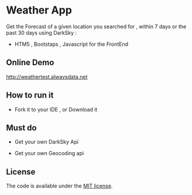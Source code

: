 # Weather App
 Get the Forecast of a given location you searched for , within 7 days or the past 30 days using DarkSky :
 - HTM5 , Bootstaps , Javascript for the FrontEnd
 
 
 
  ## Online Demo 
  http://weathertest.alwaysdata.net
 
 
 ## How to run it 
 - Fork it to  your IDE , or Download it 

 
 
 
 
 ## Must do 
 - Get your own DarkSky Api

 - Get your own Geocoding api 
 
 
 
 

## License

The code is available under the [MIT license](LICENSE.txt).



